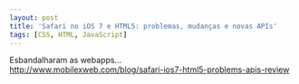 ```yaml
---
layout: post
title: 'Safari no iOS 7 e HTML5: problemas, mudanças e novas APIs'
tags: [CSS, HTML, JavaScript]
---
```


Esbandalharam as webapps...<br>
<http://www.mobilexweb.com/blog/safari-ios7-html5-problems-apis-review>
